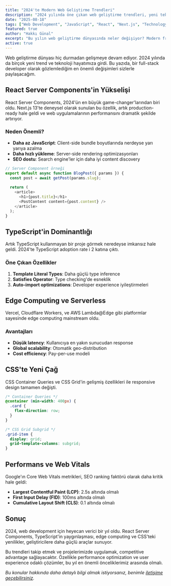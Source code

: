 ```yaml
---
title: "2024'te Modern Web Geliştirme Trendleri"
description: "2024 yılında öne çıkan web geliştirme trendleri, yeni teknolojiler ve geliştiricilerin dikkat etmesi gereken önemli değişimler."
date: "2025-08-18"
tags: ["Web Development", "JavaScript", "React", "Next.js", "Technology Trends"]
featured: true
author: "Hakkı Günal"
excerpt: "Bu yılın web geliştirme dünyasında neler değişiyor? Modern frameworklerden performans optimizasyonlarına kadar önemli trendleri inceliyoruz."
active: true
---
```


Web geliştirme dünyası hiç durmadan gelişmeye devam ediyor. 2024 yılında da birçok yeni trend ve teknoloji hayatımıza girdi. Bu yazıda, bir full-stack developer olarak gözlemlediğim en önemli değişimleri sizlerle paylaşacağım.

## React Server Components'in Yükselişi

React Server Components, 2024'ün en büyük game-changer'larından biri oldu. Next.js 13'te deneysel olarak sunulan bu özellik, artık production-ready hale geldi ve web uygulamalarının performansını dramatik şekilde artırıyor.

### Neden Önemli?

- **Daha az JavaScript**: Client-side bundle boyutlarında nerdeyse yarı yarıya azalma
- **Daha hızlı yükleme**: Server-side rendering optimizasyonları
- **SEO dostu**: Search engine'ler için daha iyi content discovery

```javascript
// Server Component örneği
export default async function BlogPost({ params }) {
  const post = await getPost(params.slug);
  
  return (
    <article>
      <h1>{post.title}</h1>
      <PostContent content={post.content} />
    </article>
  );
}
```

## TypeScript'in Dominantlığı

Artık TypeScript kullanmayan bir proje görmek neredeyse imkansız hale geldi. 2024'te TypeScript adoption rate i 2 katına çıktı.

### Öne Çıkan Özellikler

1. **Template Literal Types**: Daha güçlü type inference
2. **Satisfies Operator**: Type checking'de esneklik
3. **Auto-import optimizations**: Developer experience iyileştirmeleri

## Edge Computing ve Serverless

Vercel, Cloudflare Workers, ve AWS Lambda@Edge gibi platformlar sayesinde edge computing mainstream oldu.

### Avantajları

- **Düşük latency**: Kullanıcıya en yakın sunucudan response
- **Global scalability**: Otomatik geo-distribution
- **Cost efficiency**: Pay-per-use modeli

## CSS'te Yeni Çağ

CSS Container Queries ve CSS Grid'in gelişmiş özellikleri ile responsive design tamamen değişti.

```css
/* Container Queries */
@container (min-width: 400px) {
  .card {
    flex-direction: row;
  }
}

/* CSS Grid Subgrid */
.grid-item {
  display: grid;
  grid-template-columns: subgrid;
}
```

## Performans ve Web Vitals

Google'ın Core Web Vitals metrikleri, SEO ranking faktörü olarak daha kritik hale geldi:

- **Largest Contentful Paint (LCP)**: 2.5s altında olmalı
- **First Input Delay (FID)**: 100ms altında olmalı  
- **Cumulative Layout Shift (CLS)**: 0.1 altında olmalı

## Sonuç

2024, web development için heyecan verici bir yıl oldu. React Server Components, TypeScript'in yaygınlaşması, edge computing ve CSS'teki yenilikler, geliştiricilere daha güçlü araçlar sunuyor.

Bu trendleri takip etmek ve projelerimizde uygulamak, competitive advantage sağlayacaktır. Özellikle performance optimization ve user experience odaklı çözümler, bu yıl en önemli önceliklerimiz arasında olmalı.

*Bu konular hakkında daha detaylı bilgi almak istiyorsanız, benimle [iletişime geçebilirsiniz](mailto:me@hakki.info).*
